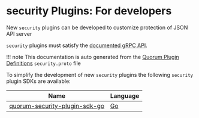 # security Plugins: For developers

New `security` plugins can be developed to customize protection of JSON API server

`security` plugins must satisfy the [documented gRPC API](interface.md).

!!! note
    This documentation is auto generated from the [Quorum Plugin Definitions](https://www.github.com/ConsenSys/quorum-plugin-definitions) `security.proto` file

To simplify the development of new `security` plugins the following `security` plugin SDKs are available:

| Name | Language |
| --- | --- |
| [quorum-security-plugin-sdk-go](https://www.github.com/ConsenSys/quorum-security-plugin-sdk-go) | [Go](https://golang.org)
